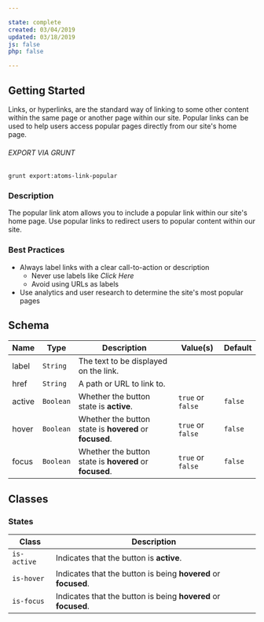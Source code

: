 ```yaml
---

state: complete
created: 03/04/2019
updated: 03/18/2019
js: false
php: false

---
```


## Getting Started

Links, or hyperlinks, are the standard way of linking to some other content within the same page or another page within our site. Popular links can be used to help users access popular pages directly from our site's home page.

###### EXPORT VIA GRUNT

```
grunt export:atoms-link-popular
```


### Description

The popular link atom allows you to include a popular link within our site's home page. Use popular links to redirect users to popular content within our site.


### Best Practices

- Always label links with a clear call-to-action or description
  - Never use labels like *Click Here*
  - Avoid using URLs as labels
- Use analytics and user research to determine the site's most popular pages


## Schema

| Name            | Type      | Description                                               | Value(s)                                | Default   |
|-----------------|-----------|-----------------------------------------------------------|-----------------------------------------|-----------|
| label           | `String`  | The text to be displayed on the link.                     |                                         |           |
| href            | `String`  | A path or URL to link to.                                 |                                         |           |
| active          | `Boolean` | Whether the button state is **active**.                   | `true` or `false`                       | `false`   |
| hover           | `Boolean` | Whether the button state is **hovered** or **focused**.   | `true` or `false`                       | `false`   |
| focus           | `Boolean` | Whether the button state is **hovered** or **focused**.   | `true` or `false`                       | `false`   |


## Classes

### States

| Class             | Description                                                           |
|-------------------|-----------------------------------------------------------------------|
| `is-active`       | Indicates that the button is **active**.                              |
| `is-hover`        | Indicates that the button is being **hovered** or **focused**.        |
| `is-focus`        | Indicates that the button is being **hovered** or **focused**.        |
